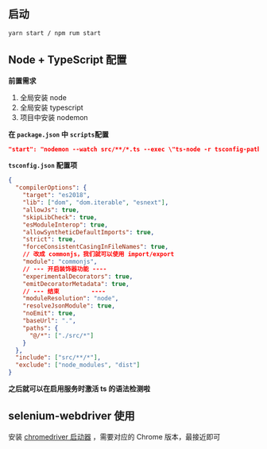 ## 启动

```sh
yarn start / npm rum start
```

## Node + TypeScript 配置

**前置需求**

1. 全局安装 node
2. 全局安装 typescript
3. 项目中安装 nodemon

**在 ` package.json ` 中 `scripts`配置** 

```json
"start": "nodemon --watch src/**/*.ts --exec \"ts-node -r tsconfig-paths/register\" src/index.ts --files",
```

**`tsconfig.json` 配置项**

```json
{
  "compilerOptions": {
    "target": "es2018",
    "lib": ["dom", "dom.iterable", "esnext"],
    "allowJs": true,
    "skipLibCheck": true,
    "esModuleInterop": true,
    "allowSyntheticDefaultImports": true,
    "strict": true,
    "forceConsistentCasingInFileNames": true,
    // 改成 commonjs，我们就可以使用 import/export
    "module": "commonjs",
    // --- 开启装饰器功能 ----
    "experimentalDecorators": true,
    "emitDecoratorMetadata": true,
    // --- 结束         ----
    "moduleResolution": "node",
    "resolveJsonModule": true,
    "noEmit": true,
    "baseUrl": ".",
    "paths": {
      "@/*": ["./src/*"]
    }
  },
  "include": ["src/**/*"],
  "exclude": ["node_modules", "dist"]
}

```

**之后就可以在启用服务时激活 ts 的语法检测啦**


## selenium-webdriver 使用

安装 [chromedriver 启动器](https://registry.npmmirror.com/binary.html?path=chromedriver/) ，需要对应的 Chrome 版本，最接近即可